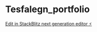# Tesfalegn_portfolio

[Edit in StackBlitz next generation editor ⚡️](https://stackblitz.com/~/github.com/Tesfalegnp/Tesfalegn_portfolio)